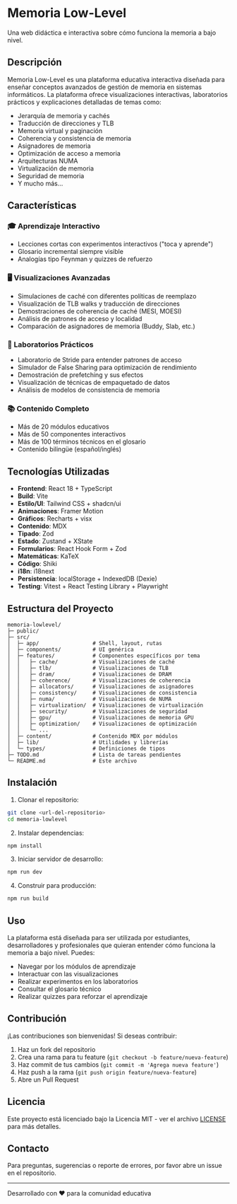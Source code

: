 # Memoria Low-Level

Una web didáctica e interactiva sobre cómo funciona la memoria a bajo nivel.

## Descripción

Memoria Low-Level es una plataforma educativa interactiva diseñada para enseñar conceptos avanzados de gestión de memoria en sistemas informáticos. La plataforma ofrece visualizaciones interactivas, laboratorios prácticos y explicaciones detalladas de temas como:

- Jerarquía de memoria y cachés
- Traducción de direcciones y TLB
- Memoria virtual y paginación
- Coherencia y consistencia de memoria
- Asignadores de memoria
- Optimización de acceso a memoria
- Arquitecturas NUMA
- Virtualización de memoria
- Seguridad de memoria
- Y mucho más...

## Características

### 🎓 Aprendizaje Interactivo
- Lecciones cortas con experimentos interactivos ("toca y aprende")
- Glosario incremental siempre visible
- Analogías tipo Feynman y quizzes de refuerzo

### 🖥️ Visualizaciones Avanzadas
- Simulaciones de caché con diferentes políticas de reemplazo
- Visualización de TLB walks y traducción de direcciones
- Demostraciones de coherencia de caché (MESI, MOESI)
- Análisis de patrones de acceso y localidad
- Comparación de asignadores de memoria (Buddy, Slab, etc.)

### 🧪 Laboratorios Prácticos
- Laboratorio de Stride para entender patrones de acceso
- Simulador de False Sharing para optimización de rendimiento
- Demostración de prefetching y sus efectos
- Visualización de técnicas de empaquetado de datos
- Análisis de modelos de consistencia de memoria

### 📚 Contenido Completo
- Más de 20 módulos educativos
- Más de 50 componentes interactivos
- Más de 100 términos técnicos en el glosario
- Contenido bilingüe (español/inglés)

## Tecnologías Utilizadas

- **Frontend**: React 18 + TypeScript
- **Build**: Vite
- **Estilo/UI**: Tailwind CSS + shadcn/ui
- **Animaciones**: Framer Motion
- **Gráficos**: Recharts + visx
- **Contenido**: MDX
- **Tipado**: Zod
- **Estado**: Zustand + XState
- **Formularios**: React Hook Form + Zod
- **Matemáticas**: KaTeX
- **Código**: Shiki
- **i18n**: i18next
- **Persistencia**: localStorage + IndexedDB (Dexie)
- **Testing**: Vitest + React Testing Library + Playwright

## Estructura del Proyecto

```
memoria-lowlevel/
├─ public/
├─ src/
│  ├─ app/                 # Shell, layout, rutas
│  ├─ components/          # UI genérica
│  ├─ features/            # Componentes específicos por tema
│  │   ├─ cache/           # Visualizaciones de caché
│  │   ├─ tlb/             # Visualizaciones de TLB
│  │   ├─ dram/            # Visualizaciones de DRAM
│  │   ├─ coherence/       # Visualizaciones de coherencia
│  │   ├─ allocators/      # Visualizaciones de asignadores
│  │   ├─ consistency/     # Visualizaciones de consistencia
│  │   ├─ numa/            # Visualizaciones de NUMA
│  │   ├─ virtualization/  # Visualizaciones de virtualización
│  │   ├─ security/        # Visualizaciones de seguridad
│  │   ├─ gpu/             # Visualizaciones de memoria GPU
│  │   ├─ optimization/    # Visualizaciones de optimización
│  │   └─ ...
│  ├─ content/             # Contenido MDX por módulos
│  ├─ lib/                 # Utilidades y librerías
│  └─ types/               # Definiciones de tipos
├─ TODO.md                 # Lista de tareas pendientes
└─ README.md               # Este archivo
```

## Instalación

1. Clonar el repositorio:
```bash
git clone <url-del-repositorio>
cd memoria-lowlevel
```

2. Instalar dependencias:
```bash
npm install
```

3. Iniciar servidor de desarrollo:
```bash
npm run dev
```

4. Construir para producción:
```bash
npm run build
```

## Uso

La plataforma está diseñada para ser utilizada por estudiantes, desarrolladores y profesionales que quieran entender cómo funciona la memoria a bajo nivel. Puedes:

- Navegar por los módulos de aprendizaje
- Interactuar con las visualizaciones
- Realizar experimentos en los laboratorios
- Consultar el glosario técnico
- Realizar quizzes para reforzar el aprendizaje

## Contribución

¡Las contribuciones son bienvenidas! Si deseas contribuir:

1. Haz un fork del repositorio
2. Crea una rama para tu feature (`git checkout -b feature/nueva-feature`)
3. Haz commit de tus cambios (`git commit -m 'Agrega nueva feature'`)
4. Haz push a la rama (`git push origin feature/nueva-feature`)
5. Abre un Pull Request

## Licencia

Este proyecto está licenciado bajo la Licencia MIT - ver el archivo [LICENSE](LICENSE) para más detalles.

## Contacto

Para preguntas, sugerencias o reporte de errores, por favor abre un issue en el repositorio.

---

Desarrollado con ❤️ para la comunidad educativa